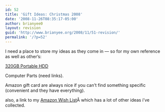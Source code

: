 ```yaml
---
id: 52
title: 'Gift Ideas: Christmas 2008'
date: '2008-11-26T08:35:17-05:00'
author: brianyee0
layout: revision
guid: 'http://www.brianyee.org/2008/11/51-revision/'
permalink: '/?p=52'
---
```


I need a place to store my ideas as they come in — so for my own reference as well as other’s:

[320GB Portable HDD](http://www.amazon.com/Western-Digital-Passport-Essential-WDME3200TN/dp/B0012GQZZU/ref=cm_lmf_tit_14_rsrsrs0)

Computer Parts (need links).

Amazon gift card are always nice if you can’t find something specific (convenient and they have everything).

also, a link to my [Amazon Wish List](http://www.amazon.com/gp/registry/wishlist/7NTY0TKR1PKB)Â which has a lot of other ideas i’ve collected.